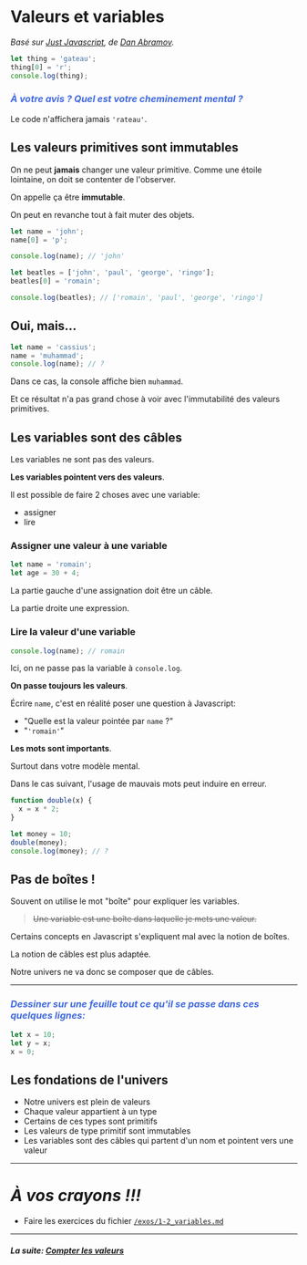 # Valeurs et variables

_Basé sur [Just Javascript](https://justjavascript.com/), de [Dan Abramov](https://twitter.com/dan_abramov)._

```js
let thing = 'gateau';
thing[0] = 'r';
console.log(thing);
```

### _<span style="color:royalblue">À votre avis ? Quel est votre cheminement mental ?</span>_

Le code n'affichera jamais `'rateau'`.

## Les valeurs primitives sont immutables

On ne peut **jamais** changer une valeur primitive. Comme une étoile lointaine, on doit se contenter de l'observer.

On appelle ça être **immutable**.

On peut en revanche tout à fait muter des objets.

```js
let name = 'john';
name[0] = 'p';

console.log(name); // 'john'

let beatles = ['john', 'paul', 'george', 'ringo'];
beatles[0] = 'romain';

console.log(beatles); // ['romain', 'paul', 'george', 'ringo']
```

## Oui, mais...

```js
let name = 'cassius';
name = 'muhammad';
console.log(name); // ?
```

Dans ce cas, la console affiche bien `muhammad`.

Et ce résultat n'a pas grand chose à voir avec l'immutabilité des valeurs primitives.

## Les variables sont des câbles

Les variables ne sont pas des valeurs.

**Les variables pointent vers des valeurs**.

Il est possible de faire 2 choses avec une variable:

- assigner
- lire

### Assigner une valeur à une variable

```js
let name = 'romain';
let age = 30 + 4;
```

La partie gauche d'une assignation doit être un câble.

La partie droite une expression.

### Lire la valeur d'une variable

```js
console.log(name); // romain
```

Ici, on ne passe pas la variable à `console.log`.

**On passe toujours les valeurs**.

Écrire `name`, c'est en réalité poser une question à Javascript:

- "Quelle est la valeur pointée par `name` ?"
- "`'romain'`"

**Les mots sont importants**.

Surtout dans votre modèle mental.

Dans le cas suivant, l'usage de mauvais mots peut induire en erreur.

```js
function double(x) {
  x = x * 2;
}

let money = 10;
double(money);
console.log(money); // ?
```

## Pas de boîtes !

Souvent on utilise le mot "boîte" pour expliquer les variables.

> ~~Une variable est une boîte dans laquelle je mets une valeur.~~

Certains concepts en Javascript s'expliquent mal avec la notion de boîtes.

La notion de câbles est plus adaptée.

Notre univers ne va donc se composer que de câbles.

---

### _<span style="color:royalblue">Dessiner sur une feuille tout ce qu'il se passe dans ces quelques lignes:</span>_

```js
let x = 10;
let y = x;
x = 0;
```

## Les fondations de l'univers

- Notre univers est plein de valeurs
- Chaque valeur appartient à un type
- Certains de ces types sont primitifs
- Les valeurs de type primitif sont immutables
- Les variables sont des câbles qui partent d'un nom et pointent vers une valeur

---

# _**À vos crayons !!!**_

- Faire les exercices du fichier [`/exos/1-2_variables.md`](../../../exos/1_mental_models/1-2_variables.md)

---

#### _La suite: [Compter les valeurs](./1-3_types.md)_
